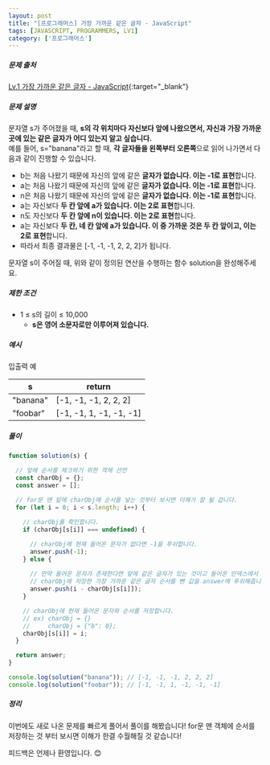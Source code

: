 ```yaml
---
layout: post
title: "[프로그래머스] 가장 가까운 같은 글자 - JavaScript"
tags: [JAVASCRIPT, PROGRAMMERS, LV1]
category: ['프로그래머스']
---
```


##### 문제 출처

[Lv.1 가장 가까운 같은 글자 - JavaScript](https://school.programmers.co.kr/learn/courses/30/lessons/142086?language=javascript){:target="\_blank"}

##### 문제 설명

문자열 s가 주어졌을 때, **s의 각 위치마다 자신보다 앞에 나왔으면서, 자신과 가장 가까운 곳에 있는 같은 글자가 어디 있는지 알고 싶습니다.**<br />
예를 들어, s="banana"라고 할 때, **각 글자들을 왼쪽부터 오른쪽**으로 읽어 나가면서 다음과 같이 진행할 수 있습니다.

- b는 처음 나왔기 때문에 자신의 앞에 같은 **글자가 없습니다. 이는 -1로 표현**합니다.
- a는 처음 나왔기 때문에 자신의 앞에 같은 **글자가 없습니다. 이는 -1로 표현**합니다.
- n은 처음 나왔기 때문에 자신의 앞에 같은 **글자가 없습니다. 이는 -1로 표현**합니다.
- a는 자신보다 **두 칸 앞에 a가 있습니다. 이는 2로 표현**합니다.
- n도 자신보다 **두 칸 앞에 n이 있습니다. 이는 2로 표현**합니다.
- a는 자신보다 **두 칸, 네 칸 앞에 a가 있습니다. 이 중 가까운 것은 두 칸 앞이고, 이는 2로 표현**합니다.
- 따라서 최종 결과물은 [-1, -1, -1, 2, 2, 2]가 됩니다.

문자열 s이 주어질 때, 위와 같이 정의된 연산을 수행하는 함수 solution을 완성해주세요.

##### 제한 조건

- 1 ≤ s의 길이 ≤ 10,000
  - **s은 영어 소문자로만 이루어져 있습니다.**

##### 예시

입출력 예

| s        | return                  |
| -------- | ----------------------- |
| "banana" | [-1, -1, -1, 2, 2, 2]   |
| "foobar" | [-1, -1, 1, -1, -1, -1] |

##### 풀이

```javascript
function solution(s) {

  // 앞에 순서를 체크하기 위한 객체 선언
  const charObj = {};
  const answer = [];
  
  // for문 맨 밑에 charObj에 순서를 넣는 것부터 보시면 이해가 잘 될 겁니다.
  for (let i = 0; i < s.length; i++) {

    // charObj를 확인합니다.
    if (charObj[s[i]] === undefined) {

      // charObj에 현재 들어온 문자가 없다면 -1을 푸쉬합니다.
      answer.push(-1);
    } else {
      
      // 만약 들어온 문자가 존재한다면 앞에 같은 글자가 있는 것이고 들어온 인덱스에서 
      // charObj에 저장한 가장 가까운 같은 글자 순서를 뺸 값을 answer에 푸쉬해줍니다.
      answer.push(i - charObj[s[i]]);
    }

    // charObj에 현재 들어온 문자와 순서를 저장합니다.
    // ex) charObj = {}
    //     charObj = {"b": 0};
    charObj[s[i]] = i;
  }

  return answer;
}

console.log(solution("banana")); // [-1, -1, -1, 2, 2, 2]
console.log(solution("foobar")); // [-1, -1, 1, -1, -1, -1]
```

##### 정리

이번에도 새로 나온 문제를 빠르게 풀어서 풀이를 해봤습니다! for문 맨 객체에 순서를 저장하는 것 부터 보시면 이해가 한결 수월해질 것 같습니다!<br/>

피드백은 언제나 환영입니다. 😊
